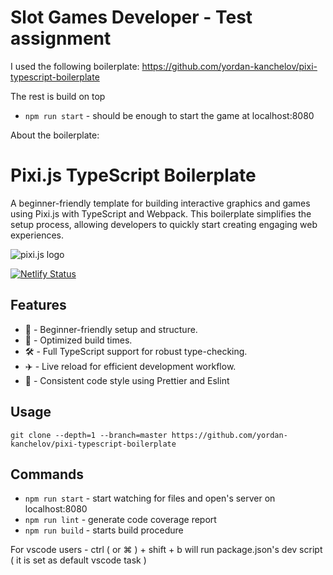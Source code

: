 # Slot Games Developer - Test assignment

I used the following boilerplate: https://github.com/yordan-kanchelov/pixi-typescript-boilerplate

The rest is build on top

- `npm run start` - should be enough to start the game at localhost:8080

About the boilerplate: 

# Pixi.js TypeScript Boilerplate

A beginner-friendly template for building interactive graphics and games using Pixi.js with TypeScript and Webpack. This boilerplate simplifies the setup process, allowing developers to quickly start creating engaging web experiences.

![pixi.js logo](https://pixijs.download/pixijs-banner-no-version.png?v=1)

[![Netlify Status](https://api.netlify.com/api/v1/badges/14e7ef42-5c90-44c8-a7ec-0b6e20c59735/deploy-status)](https://pixi-typescript-boilerplate.netlify.app)

## Features

- 🔰 - Beginner-friendly setup and structure.
- 🚀 - Optimized build times.
- 🛠 - Full TypeScript support for robust type-checking.
- ✈️ - Live reload for efficient development workflow.
- 📝 - Consistent code style using Prettier and Eslint

## Usage

`git clone --depth=1 --branch=master https://github.com/yordan-kanchelov/pixi-typescript-boilerplate`

## Commands


- `npm run start` - start watching for files and open's server on localhost:8080
- `npm run lint` - generate code coverage report
- `npm run build` - starts build procedure

For vscode users - ctrl ( or ⌘ ) + shift + b will run package.json's dev script ( it is set as default vscode task )
